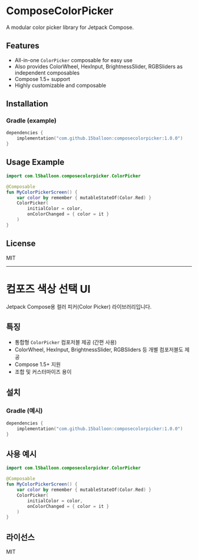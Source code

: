 # ComposeColorPicker

A modular color picker library for Jetpack Compose.

## Features
- All-in-one `ColorPicker` composable for easy use
- Also provides ColorWheel, HexInput, BrightnessSlider, RGBSliders as independent composables
- Compose 1.5+ support
- Highly customizable and composable

## Installation

### Gradle (example)
```kotlin
dependencies {
    implementation("com.github.15balloon:composecolorpicker:1.0.0")
}
```

## Usage Example

```kotlin
import com.l5balloon.composecolorpicker.ColorPicker

@Composable
fun MyColorPickerScreen() {
    var color by remember { mutableStateOf(Color.Red) }
    ColorPicker(
        initialColor = color,
        onColorChanged = { color = it }
    )
}
```

## License
MIT

---

# 컴포즈 색상 선택 UI

Jetpack Compose용 컬러 피커(Color Picker) 라이브러리입니다.

## 특징
- 통합형 `ColorPicker` 컴포저블 제공 (간편 사용)
- ColorWheel, HexInput, BrightnessSlider, RGBSliders 등 개별 컴포저블도 제공
- Compose 1.5+ 지원
- 조합 및 커스터마이즈 용이

## 설치

### Gradle (예시)
```kotlin
dependencies {
    implementation("com.github.15balloon:composecolorpicker:1.0.0")
}
```

## 사용 예시

```kotlin
import com.l5balloon.composecolorpicker.ColorPicker

@Composable
fun MyColorPickerScreen() {
    var color by remember { mutableStateOf(Color.Red) }
    ColorPicker(
        initialColor = color,
        onColorChanged = { color = it }
    )
}
```

## 라이선스
MIT 